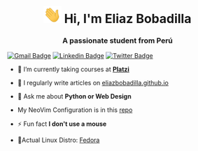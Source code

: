 <h1 align="center"><img src="https://raw.githubusercontent.com/ABSphreak/ABSphreak/master/gifs/Hi.gif" width="40px" />     Hi, I'm Eliaz Bobadilla</h1>
<h3 align="center">A passionate student from Perú</h3>	<p align="center">


[![Gmail Badge](https://img.shields.io/badge/-eliaz.bobadilladev@gmail.com-c14438?style=flat&logo=Gmail&logoColor=white&link=mailto:eliaz.bobadilladev@gmail.com)](mailto:eliaz.bobadilladev@gmail.com) 
[![Linkedin Badge](https://img.shields.io/badge/-EliazBobadilla-0072b1?style=flat&logo=Linkedin&logoColor=white&link=https://www.linkedin.com/in/EliazNobadilla/)](https://www.linkedin.com/in/eliazbobadilla/) [![Twitter Badge](https://img.shields.io/badge/-@EliazBobadilla-00acee?style=flat&logo=twitter&logoColor=white&link=https://twitter.com/@EliazBobadilla/)](https://www.twitter.com/@EliazBobadilla/) 

- 🌱 I’m currently taking courses at [**Platzi**](https://platzi.com)	

- 📝 I regularly write articles on [eliazbobadilla.github.io](https://eliazbobadilla.github.io/)	

- 💬 Ask me about **Python or Web Design**	

- My NeoVim Configuration is in this [repo](https://github.com/EliazBobadilla/MyNeoVimConfiguration)

- ⚡ Fun fact **I don't use a mouse**	

- 🐧Actual Linux Distro: [Fedora](https://fedoraproject.org)


